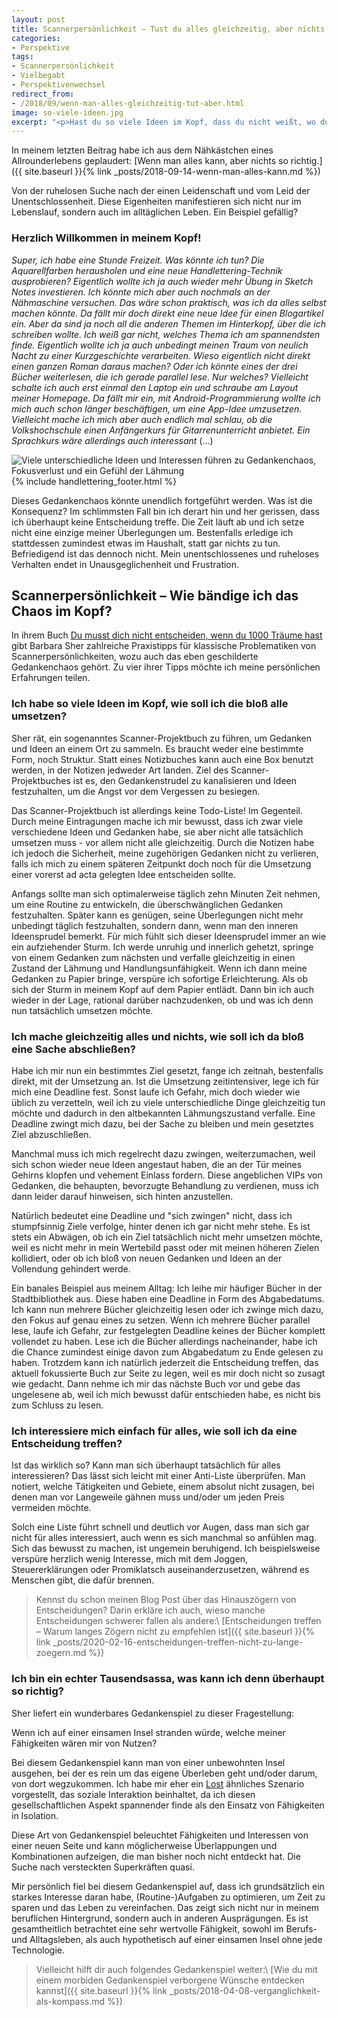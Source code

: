 ```yaml
---
layout: post
title: Scannerpersönlichkeit – Tust du alles gleichzeitig, aber nichts so richtig?
categories:
- Perspektive
tags:
- Scannerpersönlichkeit
- Vielbegabt
- Perspektivenwechsel
redirect_from:
- /2018/09/wenn-man-alles-gleichzeitig-tut-aber.html
image: so-viele-ideen.jpg
excerpt: "<p>Hast du so viele Ideen im Kopf, dass du nicht weißt, wo du anfangen sollst? Machst du so viel gleichzeitig, dass es dir schwer fällt, eine Sache abzuschließen? Hier findest du Tipps für Scannerpersönlichkeiten.</p>"
---
```


In meinem letzten Beitrag habe ich aus dem Nähkästchen eines
Allrounderlebens geplaudert: [Wenn man alles kann, aber nichts so richtig.]({{ site.baseurl }}{% link _posts/2018-09-14-wenn-man-alles-kann.md %})

Von der ruhelosen Suche nach der einen Leidenschaft und vom Leid der
Unentschlossenheit. Diese Eigenheiten manifestieren sich nicht nur im
Lebenslauf, sondern auch im alltäglichen Leben. Ein Beispiel gefällig?

### Herzlich Willkommen in meinem Kopf!

*Super, ich habe eine Stunde Freizeit. Was könnte ich tun? Die
Aquarellfarben herausholen und eine neue Handlettering-Technik
ausprobieren? Eigentlich wollte ich ja auch wieder mehr Übung in Sketch
Notes investieren. Ich könnte mich aber auch nochmals an der Nähmaschine
versuchen. Das wäre schon praktisch, was ich da alles selbst machen
könnte. Da fällt mir doch direkt eine neue Idee für einen Blogartikel
ein. Aber da sind ja noch all die anderen Themen im Hinterkopf, über die
ich schreiben wollte. Ich weiß gar nicht, welches Thema ich am
spannendsten finde. Eigentlich wollte ich ja auch unbedingt meinen Traum
von neulich Nacht zu einer Kurzgeschichte verarbeiten. Wieso eigentlich
nicht direkt einen ganzen Roman daraus machen? Oder ich könnte eines der
drei Bücher weiterlesen, die ich gerade parallel lese. Nur welches?
Vielleicht schalte ich auch erst einmal den Laptop ein und schraube am
Layout meiner Homepage. Da fällt mir ein, mit Android-Programmierung
wollte ich mich auch schon länger beschäftigen, um eine App-Idee
umzusetzen. Vielleicht mache ich mich aber auch endlich mal schlau, ob
die Volkshochschule einen Anfängerkurs für Gitarrenunterricht anbietet.
Ein Sprachkurs wäre allerdings auch interessant* (...)

![Viele unterschiedliche Ideen und Interessen führen zu Gedankenchaos, Fokusverlust und ein Gefühl der Lähmung]({{site.baseurl}}/assets/img/posts/so-viele-ideen.jpg)
{% include handlettering_footer.html %}

Dieses Gedankenchaos könnte unendlich fortgeführt werden. Was ist die
Konsequenz? Im schlimmsten Fall bin ich derart hin und her gerissen,
dass ich überhaupt keine Entscheidung treffe. Die Zeit läuft ab und ich
setze nicht eine einzige meiner Überlegungen um. Bestenfalls erledige
ich stattdessen zumindest etwas im Haushalt, statt gar nichts zu tun.
Befriedigend ist das dennoch nicht. Mein unentschlossenes und ruheloses
Verhalten endet in Unausgeglichenheit und Frustration.

## Scannerpersönlichkeit – Wie bändige ich das Chaos im Kopf?

In ihrem Buch [Du musst dich nicht entscheiden, wenn du 1000 Träume
hast](https://www.amazon.de/musst-nicht-entscheiden-tausend-Tr%C3%A4ume/dp/3423347406/ref=sr_1_1?ie=UTF8&qid=1536005226&sr=8-1&keywords=du+musst+dich+nicht+entscheiden+wenn+du+tausend+tr%C3%A4ume+hast)
gibt Barbara Sher zahlreiche Praxistipps für klassische Problematiken
von Scannerpersönlichkeiten, wozu auch das eben geschilderte Gedankenchaos
gehört. Zu vier ihrer Tipps möchte ich meine persönlichen Erfahrungen teilen.

### Ich habe so viele Ideen im Kopf, wie soll ich die bloß alle umsetzen?

Sher rät, ein sogenanntes Scanner-Projektbuch zu führen, um Gedanken und
Ideen an einem Ort zu sammeln. Es braucht weder eine bestimmte Form,
noch Struktur. Statt eines Notizbuches kann auch eine Box benutzt
werden, in der Notizen jedweder Art landen. Ziel des
Scanner-Projektbuches ist es, den Gedankenstrudel zu kanalisieren und
Ideen festzuhalten, um die Angst vor dem Vergessen zu besiegen.

Das Scanner-Projektbuch ist allerdings keine Todo-Liste!
Im Gegenteil. Durch meine Eintragungen mache ich mir bewusst, dass ich
zwar viele verschiedene Ideen und Gedanken habe, sie aber nicht alle
tatsächlich umsetzen muss - vor allem nicht alle gleichzeitig. Durch die
Notizen habe ich jedoch die Sicherheit, meine zugehörigen Gedanken nicht
zu verlieren, falls ich mich zu einem späteren Zeitpunkt doch noch für
die Umsetzung einer vorerst ad acta gelegten Idee entscheiden sollte.

Anfangs sollte man sich optimalerweise täglich zehn Minuten Zeit nehmen,
um eine Routine zu entwickeln, die überschwänglichen Gedanken
festzuhalten. Später kann es genügen, seine Überlegungen nicht mehr
unbedingt täglich festzuhalten, sondern dann, wenn man den inneren
Ideensprudel bemerkt.
Für mich fühlt sich dieser Ideensprudel immer an wie ein aufziehender
Sturm. Ich werde unruhig und innerlich gehetzt, springe von einem
Gedanken zum nächsten und verfalle gleichzeitig in einen Zustand der
Lähmung und Handlungsunfähigkeit. Wenn ich dann meine Gedanken zu Papier
bringe, verspüre ich sofortige Erleichterung. Als ob sich der Sturm in
meinem Kopf auf dem Papier entlädt. Dann bin ich auch wieder in der
Lage, rational darüber nachzudenken, ob und was ich denn nun tatsächlich
umsetzen möchte.

### Ich mache gleichzeitig alles und nichts, wie soll ich da bloß eine Sache abschließen?

Habe ich mir nun ein bestimmtes Ziel gesetzt, fange ich zeitnah,
bestenfalls direkt, mit der Umsetzung an. Ist die Umsetzung
zeitintensiver, lege ich für mich eine Deadline fest. Sonst laufe ich
Gefahr, mich doch wieder wie üblich zu verzetteln, weil ich zu viele
unterschiedliche Dinge gleichzeitig tun möchte und dadurch in den
altbekannten Lähmungszustand verfalle. Eine Deadline zwingt mich dazu,
bei der Sache zu bleiben und mein gesetztes Ziel abzuschließen.

Manchmal muss ich mich regelrecht dazu zwingen, weiterzumachen, weil
sich schon wieder neue Ideen angestaut haben, die an der Tür meines
Gehirns klopfen und vehement Einlass fordern. Diese angeblichen VIPs von
Gedanken, die behaupten, bevorzugte Behandlung zu verdienen, muss ich
dann leider darauf hinweisen, sich hinten anzustellen.

Natürlich bedeutet eine Deadline und "sich zwingen" nicht, dass ich
stumpfsinnig Ziele verfolge, hinter denen ich gar nicht mehr stehe. Es
ist stets ein Abwägen, ob ich ein Ziel tatsächlich nicht mehr umsetzen
möchte, weil es nicht mehr in mein Wertebild passt oder mit meinen
höheren Zielen kollidiert, oder ob ich bloß von neuen Gedanken und Ideen
an der Vollendung gehindert werde.

Ein banales Beispiel aus meinem Alltag: Ich leihe mir häufiger Bücher in
der Stadtbibliothek aus. Diese haben eine Deadline in Form des
Abgabedatums. Ich kann nun mehrere Bücher gleichzeitig lesen oder ich
zwinge mich dazu, den Fokus auf genau eines zu setzen. Wenn ich mehrere
Bücher parallel lese, laufe ich Gefahr, zur festgelegten Deadline keines
der Bücher komplett vollendet zu haben. Lese ich die Bücher allerdings
nacheinander, habe ich die Chance zumindest einige davon zum Abgabedatum
zu Ende gelesen zu haben. Trotzdem kann ich natürlich jederzeit die
Entscheidung treffen, das aktuell fokussierte Buch zur Seite zu legen,
weil es mir doch nicht so zusagt wie gedacht. Dann nehme ich mir das
nächste Buch vor und gebe das ungelesene ab, weil ich mich bewusst dafür
entschieden habe, es nicht bis zum Schluss zu lesen.

### Ich interessiere mich einfach für alles, wie soll ich da eine Entscheidung treffen?

Ist das wirklich so? Kann man sich überhaupt tatsächlich für alles
interessieren? Das lässt sich leicht mit einer Anti-Liste überprüfen.
Man notiert, welche Tätigkeiten und Gebiete, einem absolut nicht
zusagen, bei denen man vor Langeweile gähnen muss und/oder um jeden
Preis vermeiden möchte.

Solch eine Liste führt schnell und deutlich vor Augen, dass man sich gar
nicht für alles interessiert, auch wenn es sich manchmal so anfühlen
mag. Sich das bewusst zu machen, ist ungemein beruhigend. Ich
beispielsweise verspüre herzlich wenig Interesse, mich mit dem Joggen,
Steuererklärungen oder Promiklatsch auseinanderzusetzen, während es
Menschen gibt, die dafür brennen.

> Kennst du schon meinen Blog Post über das Hinauszögern von Entscheidungen?
> Darin erkläre ich auch, wieso manche Entscheidungen schwerer fallen als andere:\\
> [Entscheidungen treffen – Warum langes Zögern nicht zu empfehlen ist]({{ site.baseurl }}{% link _posts/2020-02-16-entscheidungen-treffen-nicht-zu-lange-zoegern.md %})

### Ich bin ein echter Tausendsassa, was kann ich denn überhaupt so richtig?

Sher liefert ein wunderbares Gedankenspiel zu dieser Fragestellung:

Wenn ich auf einer einsamen Insel stranden würde, welche meiner
Fähigkeiten wären mir von Nutzen?

Bei diesem Gedankenspiel kann man von einer unbewohnten Insel ausgehen,
bei der es rein um das eigene Überleben geht und/oder darum, von dort
wegzukommen. Ich habe mir eher ein
[Lost](https://www.imdb.com/title/tt0411008/) ähnliches Szenario
vorgestellt, das soziale Interaktion beinhaltet, da ich diesen
gesellschaftlichen Aspekt spannender finde als den Einsatz von
Fähigkeiten in Isolation.

Diese Art von Gedankenspiel beleuchtet Fähigkeiten und Interessen von
einer neuen Seite und kann möglicherweise Überlappungen und
Kombinationen aufzeigen, die man bisher noch nicht entdeckt hat. Die
Suche nach versteckten Superkräften quasi.

Mir persönlich fiel bei diesem Gedankenspiel auf, dass ich grundsätzlich
ein starkes Interesse daran habe, (Routine-)Aufgaben zu optimieren, um
Zeit zu sparen und das Leben zu vereinfachen. Das zeigt sich nicht nur
in meinem beruflichen Hintergrund, sondern auch in anderen Ausprägungen.
Es ist gesamtheitlich betrachtet eine sehr wertvolle Fähigkeit, sowohl
im Berufs- und Alltagsleben, als auch hypothetisch auf einer einsamen
Insel ohne jede Technologie.

> Vielleicht hilft dir auch folgendes Gedankenspiel weiter:\\
> [Wie du mit einem morbiden Gedankenspiel verborgene Wünsche entdecken kannst]({{ site.baseurl }}{% link _posts/2018-04-08-verganglichkeit-als-kompass.md %})
